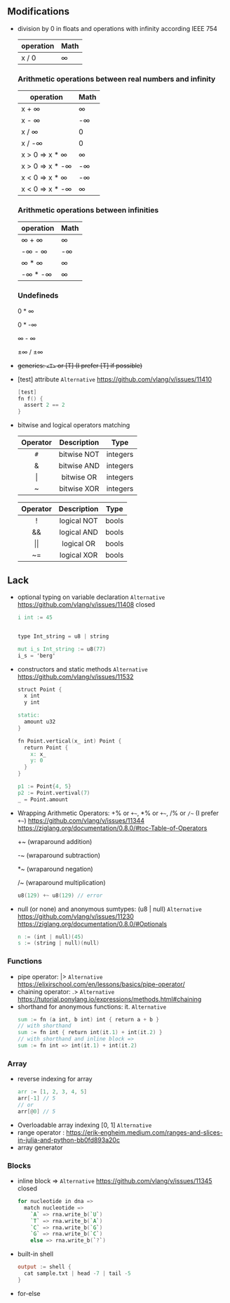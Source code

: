 ## Modifications
- division by 0 in floats and operations with infinity according IEEE 754

  operation | Math
  --------- | ----
  x / 0 | ∞

  ### Arithmetic operations between real numbers and infinity

  operation | Math
  --------- | ----
  x + ∞ | ∞
  x - ∞ | -∞
  x / ∞ | 0
  x / -∞ | 0
  x > 0 => x * ∞ | ∞
  x > 0 => x * -∞ | -∞
  x < 0 => x * ∞ | -∞
  x < 0 => x * -∞ | ∞

  ### Arithmetic operations between infinities

  operation | Math
  --------- | ----
  ∞ + ∞ | ∞
  -∞ - ∞ | -∞
  ∞ * ∞ | ∞
  -∞ * -∞ | ∞

  ### Undefineds
  0 * ∞

  0 * -∞

  ∞ - ∞

  ±∞ / ±∞

- <s>generics: `<T>` or [T] (I prefer [T] if possible)</s>

- [test] attribute `Alternative` https://github.com/vlang/v/issues/11410
  ```v
  [test]
  fn f() {
    assert 2 == 2
  }
  ```

- bitwise and logical operators matching

  Operator | Description | Type
  :------: | :---------: | :--:
  `#` | bitwise NOT | integers
  & | bitwise AND | integers
  \| | bitwise OR | integers
  ~ | bitwise XOR | integers

  Operator | Description | Type
  :------: | :---------: | :--:
  ! | logical NOT | bools
  && | logical AND | bools
  \|\| | logical OR | bools
  ~= | logical XOR | bools

## Lack
- optional typing on variable declaration `Alternative` https://github.com/vlang/v/issues/11408 closed
  ```v
  i int := 45


  type Int_string = u8 | string

  mut i_s Int_string := u8(77)
  i_s = 'berg'
  ```

- constructors and static methods `Alternative` https://github.com/vlang/v/issues/11532
  ```v
  struct Point {
    x int
    y int

  static:
    amount u32
  }

  fn Point.vertical(x_ int) Point {
    return Point {
      x: x_
      y: 0
    }
  }

  p1 := Point{4, 5}
  p2 := Point.vertival(7)
  _ = Point.amount
  ```
- Wrapping Arithmetic Operators: +% or `+~`, *% or `+~`, /% or `/~` (I prefer `+~`) https://github.com/vlang/v/issues/11344
https://ziglang.org/documentation/0.8.0/#toc-Table-of-Operators

  +~ (wraparound addition)

  -~ (wraparound subtraction)

  *~ (wraparound negation)

  /~ (wraparound multiplication)

  ```v
  u8(129) +~ u8(129) // error
  ```

- null (or none) and anonymous sumtypes: (u8 | null) `Alternative` https://github.com/vlang/v/issues/11230
https://ziglang.org/documentation/0.8.0/#Optionals
  ```v
  n := (int | null)(45)
  s := (string | null)(null)
  ```

### Functions
- pipe operator: |> `Alternative` https://elixirschool.com/en/lessons/basics/pipe-operator/
- chaining operator: .> `Alternative` https://tutorial.ponylang.io/expressions/methods.html#chaining
- shorthand for anonymous functions: it. `Alternative`
  ```v
  sum := fn (a int, b int) int { return a + b }
  // with shorthand
  sum := fn int { return int(it.1) + int(it.2) }
  // with shorthand and inline block =>
  sum := fn int => int(it.1) + int(it.2)
  ```

### Array
- reverse indexing for array
  ```v
  arr := [1, 2, 3, 4, 5]
  arr[-1] // 5
  // or
  arr[@0] // 5
  ```
- Overloadable array indexing [0, 1] `Alternative`
- range operator : https://erik-engheim.medium.com/ranges-and-slices-in-julia-and-python-bb0fd893a20c
- array generator

### Blocks
- inline block => `Alternative` https://github.com/vlang/v/issues/11345 closed
  ```v
  for nucleotide in dna =>
    match nucleotide =>
      `A` => rna.write_b(`U`)
      `T` => rna.write_b(`A`)
      `C` => rna.write_b(`G`)
      `G` => rna.write_b(`C`)
      else => rna.write_b(`?`)
  ```
- built-in shell
  ```v
  output := shell {
    cat sample.txt | head -7 | tail -5
  }
  ```

- for-else

